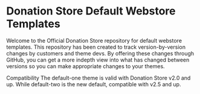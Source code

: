# Donation Store Default Webstore Templates
Welcome to the Official Donation Store repository for default webstore templates. This repository has been created to track version-by-version changes by customers and theme devs. By offering these changes through GitHub, you can get a more indepth view into what has changed between versions so you can make appropriate changes to your themes.

Compatibility
The default-one theme is valid with Donation Store v2.0 and up. While default-two is the new default, compatible with v2.5 and up.
